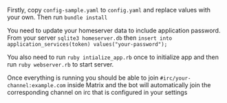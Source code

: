 Firstly, copy `config-sample.yaml` to `config.yaml` and replace values with your own. Then run `bundle install`

You need to update your homeserver data to include application password. From your server `sqlite3 homeserver.db` then `insert into application_services(token) values("your-password");`

You also need to run `ruby intialize_app.rb` once to initialize app and then run `ruby webserver.rb` to start server.


Once everything is running you should be able to join `#irc/your-channel:example.com` inside Matrix and the bot will automatically join the corresponding channel on irc that is configured in your settings
